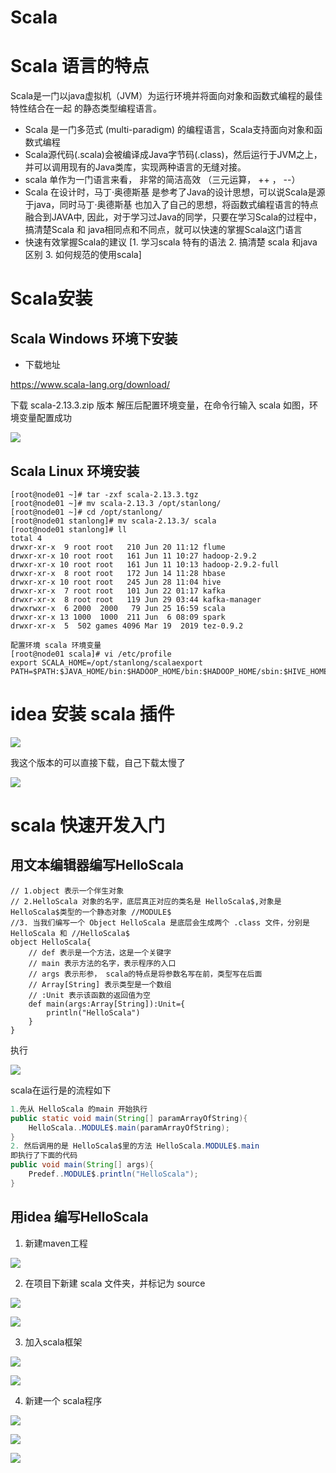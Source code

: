 # Scala

# Scala 语言的特点

Scala是一门以java虚拟机（JVM）为运行环境并将面向对象和函数式编程的最佳特性结合在一起
的静态类型编程语言。 

- Scala 是一门多范式 (multi-paradigm) 的编程语言，Scala支持面向对象和函数式编程
- Scala源代码(.scala)会被编译成Java字节码(.class)，然后运行于JVM之上，并可以调用现有的Java类库，实现两种语言的无缝对接。
- scala 单作为一门语言来看， 非常的简洁高效  （三元运算， ++ ， --）
- Scala 在设计时，马丁·奥德斯基 是参考了Java的设计思想，可以说Scala是源于java，同时马丁·奥德斯基 也加入了自己的思想，将函数式编程语言的特点融合到JAVA中, 因此，对于学习过Java的同学，只要在学习Scala的过程中，搞清楚Scala 和 java相同点和不同点，就可以快速的掌握Scala这门语言
- 快速有效掌握Scala的建议 [1. 学习scala 特有的语法 2. 搞清楚 scala 和java 区别 3. 如何规范的使用scala]

# Scala安装

## Scala Windows 环境下安装

- 下载地址

https://www.scala-lang.org/download/

下载  scala-2.13.3.zip 版本 解压后配置环境变量，在命令行输入 scala 如图，环境变量配置成功

![](./doc/01.png)

## Scala Linux 环境安装

```shell
[root@node01 ~]# tar -zxf scala-2.13.3.tgz 
[root@node01 ~]# mv scala-2.13.3 /opt/stanlong/
[root@node01 ~]# cd /opt/stanlong/
[root@node01 stanlong]# mv scala-2.13.3/ scala
[root@node01 stanlong]# ll
total 4
drwxr-xr-x  9 root root   210 Jun 20 11:12 flume
drwxr-xr-x 10 root root   161 Jun 11 10:27 hadoop-2.9.2
drwxr-xr-x 10 root root   161 Jun 11 10:13 hadoop-2.9.2-full
drwxr-xr-x  8 root root   172 Jun 14 11:28 hbase
drwxr-xr-x 10 root root   245 Jun 28 11:04 hive
drwxr-xr-x  7 root root   101 Jun 22 01:17 kafka
drwxr-xr-x  8 root root   119 Jun 29 03:44 kafka-manager
drwxrwxr-x  6 2000  2000   79 Jun 25 16:59 scala
drwxr-xr-x 13 1000  1000  211 Jun  6 08:09 spark
drwxr-xr-x  5  502 games 4096 Mar 19  2019 tez-0.9.2

配置环境 scala 环境变量
[root@node01 scala]# vi /etc/profile
export SCALA_HOME=/opt/stanlong/scalaexport PATH=$PATH:$JAVA_HOME/bin:$HADOOP_HOME/bin:$HADOOP_HOME/sbin:$HIVE_HOME/bin:$HBASE_HOME/bin:$SPARK_HOME/bin:$SPARK_HOME/sbin:$SCALA_HOME/bin
```

# idea 安装 scala 插件

![](./doc/02.png)

我这个版本的可以直接下载，自己下载太慢了

![](./doc/03.png)

# scala 快速开发入门

## 用文本编辑器编写HelloScala

```sc
// 1.object 表示一个伴生对象
// 2.HelloScala 对象的名字，底层真正对应的类名是 HelloScala$,对象是HelloScala$类型的一个静态对象 //MODULE$
//3. 当我们编写一个 Object HelloScala 是底层会生成两个 .class 文件，分别是 HelloScala 和 //HelloScala$
object HelloScala{
	// def 表示是一个方法，这是一个关键字
	// main 表示方法的名字，表示程序的入口
	// args 表示形参， scala的特点是将参数名写在前，类型写在后面
	// Array[String] 表示类型是一个数组
	// :Unit 表示该函数的返回值为空
	def main(args:Array[String]):Unit={
		println("HelloScala")
	}
}
```

执行

![](./doc/04.png)

scala在运行是的流程如下

```java
1.先从 HelloScala 的main 开始执行
public static void main(String[] paramArrayOfString){
    HelloScala..MODULE$.main(paramArrayOfString);
}
2. 然后调用的是 HelloScala$里的方法 HelloScala.MODULE$.main
即执行了下面的代码
public void main(String[] args){
    Predef..MODULE$.println("HelloScala");
}
```

## 用idea 编写HelloScala

1. 新建maven工程

![](./doc/05.png)

2. 在项目下新建 scala 文件夹，并标记为 source

![](./doc/06.png)

![](./doc/07.png)

3. 加入scala框架

![](./doc/08.png)

![](./doc/09.png)

4. 新建一个 scala程序

![](./doc/10.png)

![](./doc/11.png)

![](./doc/12.png)